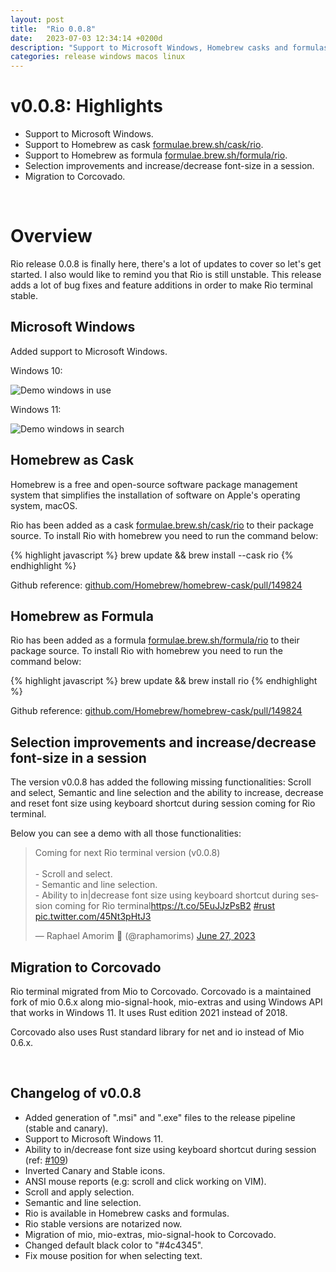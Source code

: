 ```yaml
---
layout: post
title:  "Rio 0.0.8"
date:   2023-07-03 12:34:14 +0200d
description: "Support to Microsoft Windows, Homebrew casks and formulas, migration to Corcovado, selection improvements and increase/decrease font-size in a session."
categories: release windows macos linux
---
```


<script async src="https://platform.twitter.com/widgets.js" charset="utf-8"></script>

# v0.0.8: Highlights

- Support to Microsoft Windows.
- Support to Homebrew as cask [formulae.brew.sh/cask/rio](https://formulae.brew.sh/cask/rio).
- Support to Homebrew as formula [formulae.brew.sh/formula/rio](https://formulae.brew.sh/formula/rio).
- Selection improvements and increase/decrease font-size in a session.
- Migration to Corcovado.

<br/>

# Overview

Rio release 0.0.8 is finally here, there's a lot of updates to cover so let's get started. I also would like to remind you that Rio is still unstable. This release adds a lot of bug fixes and feature additions in order to make Rio terminal stable.

## Microsoft Windows

Added support to Microsoft Windows.

Windows 10:

![Demo windows in use](/rio/assets/posts/0.0.8/demo-windows-10.png)

Windows 11:

![Demo windows in search](/rio/assets/posts/0.0.8/demo-windows-11.png)

## Homebrew as Cask

Homebrew is a free and open-source software package management system that simplifies the installation of software on Apple's operating system, macOS.

Rio has been added as a cask [formulae.brew.sh/cask/rio](https://formulae.brew.sh/cask/rio) to their package source. To install Rio with homebrew you need to run the command below:

{% highlight javascript %}
brew update && brew install --cask rio
{% endhighlight %}

Github reference: [github.com/Homebrew/homebrew-cask/pull/149824](https://github.com/Homebrew/homebrew-cask/pull/149824)

## Homebrew as Formula

Rio has been added as a formula [formulae.brew.sh/formula/rio](https://formulae.brew.sh/formula/rio) to their package source. To install Rio with homebrew you need to run the command below:

{% highlight javascript %}
brew update && brew install rio
{% endhighlight %}

Github reference: [github.com/Homebrew/homebrew-cask/pull/149824](https://github.com/Homebrew/homebrew-core/pull/134295)

## Selection improvements and increase/decrease font-size in a session 

The version v0.0.8 has added the following missing functionalities: Scroll and select, Semantic and line selection and the ability to increase, decrease and reset font size using keyboard shortcut during session coming for Rio terminal.

Below you can see a demo with all those functionalities:

<blockquote class="twitter-tweet" data-lang="en"><p lang="en" dir="ltr">Coming for next Rio terminal version (v0.0.8)<br><br>- Scroll and select.<br>- Semantic and line selection.<br>- Ability to in|decrease font size using keyboard shortcut during session coming for Rio terminal<a href="https://t.co/5EuJJzPsB2">https://t.co/5EuJJzPsB2</a> <a href="https://twitter.com/hashtag/rust?src=hash&amp;ref_src=twsrc%5Etfw">#rust</a> <a href="https://t.co/45Nt3pHtJ3">pic.twitter.com/45Nt3pHtJ3</a></p>&mdash; Raphael Amorim 🦀 (@raphamorims) <a href="https://twitter.com/raphamorims/status/1673705339336761344?ref_src=twsrc%5Etfw">June 27, 2023</a></blockquote>

## Migration to Corcovado

Rio terminal migrated from Mio to Corcovado. Corcovado is a maintained fork of mio 0.6.x along mio-signal-hook, mio-extras and using Windows API that works in Windows 11. It uses Rust edition 2021 instead of 2018.

Corcovado also uses Rust standard library for net and io instead of Mio 0.6.x.

<br/>

## Changelog of v0.0.8

- Added generation of ".msi" and ".exe" files to the release pipeline (stable and canary).
- Support to Microsoft Windows 11.
- Ability to in/decrease font size using keyboard shortcut during session (ref: [#109](https://github.com/raphamorim/rio/issues/109))
- Inverted Canary and Stable icons.
- ANSI mouse reports (e.g: scroll and click working on VIM).
- Scroll and apply selection.
- Semantic and line selection.
- Rio is available in Homebrew casks and formulas.
- Rio stable versions are notarized now.
- Migration of mio, mio-extras, mio-signal-hook to Corcovado.
- Changed default black color to "#4c4345".
- Fix mouse position for when selecting text.